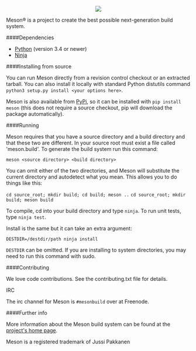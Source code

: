 <p align="center">
<img src="http://mesonbuild.com/meson_logo.png">
</p>
Meson® is a project to create the best possible next-generation
build system.

####Dependencies

 - [Python](http://python.org) (version 3.4 or newer)
 - [Ninja](http://martine.github.com/ninja/)

####Installing from source

You can run Meson directly from a revision control checkout or an
extracted tarball. You can also install it locally with standard
Python distutils command `python3 setup.py install <your options
here>`.

Meson is also available from
[PyPi](https://pypi.python.org/pypi/meson), so it can be installed
with `pip install meson` (this does not require a source checkout, pip
will download the package automatically).

####Running

Meson requires that you have a source directory and a build directory
and that these two are different. In your source root must exist a file
called 'meson.build'. To generate the build system run this command:

`meson <source directory> <build directory>`

You can omit either of the two directories, and Meson will substitute
the current directory and autodetect what you mean. This allows you to
do things like this:

`cd source_root; mkdir build; cd build; meson ..`
`cd source_root; mkdir build; meson build`

To compile, cd into your build directory and type `ninja`. To run unit
tests, type `ninja test`.

Install is the same but it can take an extra argument:

`DESTDIR=/destdir/path ninja install`

`DESTDIR` can be omitted. If you are installing to system directories,
you may need to run this command with sudo.


####Contributing

We love code contributions. See the contributing.txt file for
details.


IRC

The irc channel for Meson is `#mesonbuild` over at Freenode.


####Further info

More information about the Meson build system can be found at the
[project's home page](http://mesonbuild.com).

Meson is a registered trademark of Jussi Pakkanen
